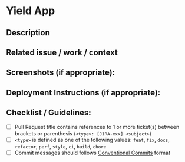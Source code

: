 # Yield App


## Description

<!--- Describe your changes in detail -->


## Related issue / work / context

<!--- Please link to the issue here: -->


## Screenshots (if appropriate):

<!--- Please provide screenshots for better context -->


## Deployment Instructions (if appropriate):

<!--- Please specify changes in envs, migrations etc. : -->


## Checklist / Guidelines:
<!--- Ensure your submission follow these guidelines points -->

- [ ] Pull Request title contains references to 1 or more ticket(s) between brackets or parenthesis (`<type>: [JIRA-xxx] <subject>`)
- [ ] `<type>` is defined as one of the following values: `feat`, `fix`, `docs`, `refactor`, `perf`, `style`, `ci`, `build`, `chore`
- [ ] Commit messages should follows [Conventional Commits](https://www.conventionalcommits.org/en/v1.0.0/) format

